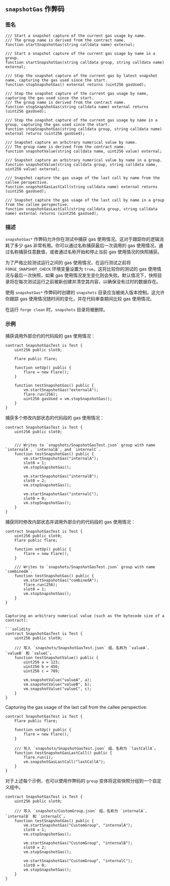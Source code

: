 ## `snapshotGas` 作弊码

### 签名

```solidity
/// Start a snapshot capture of the current gas usage by name.
/// The group name is derived from the contract name.
function startSnapshotGas(string calldata name) external;

/// Start a snapshot capture of the current gas usage by name in a group.
function startSnapshotGas(string calldata group, string calldata name) external;

/// Stop the snapshot capture of the current gas by latest snapshot name, capturing the gas used since the start.
function stopSnapshotGas() external returns (uint256 gasUsed);

/// Stop the snapshot capture of the current gas usage by name, capturing the gas used since the start.
/// The group name is derived from the contract name.
function stopSnapshotGas(string calldata name) external returns (uint256 gasUsed);

/// Stop the snapshot capture of the current gas usage by name in a group, capturing the gas used since the start.
function stopSnapshotGas(string calldata group, string calldata name) external returns (uint256 gasUsed);

/// Snapshot capture an arbitrary numerical value by name.
/// The group name is derived from the contract name.
function snapshotValue(string calldata name, uint256 value) external;

/// Snapshot capture an arbitrary numerical value by name in a group.
function snapshotValue(string calldata group, string calldata name, uint256 value) external;

/// Snapshot capture the gas usage of the last call by name from the callee perspective.
function snapshotGasLastCall(string calldata name) external returns (uint256 gasUsed);

/// Snapshot capture the gas usage of the last call by name in a group from the callee perspective.
function snapshotGasLastCall(string calldata group, string calldata name) external returns (uint256 gasUsed);
```

### 描述

`snapshotGas*` 作弊码允许你在测试中捕获 gas 使用情况。这对于跟踪你的逻辑消耗了多少 gas 非常有用。你可以通过名称捕获最后一次调用的 gas 使用情况，通过名称捕获任意数值，或者通过名称开始和停止当前 gas 使用情况的快照捕获。

为了严格比较测试运行之间的 gas 使用情况，在运行测试之前将 `FORGE_SNAPSHOT_CHECK` 环境变量设置为 `true`。这将比较你的测试的 gas 使用情况与最后一次快照，如果 gas 使用情况发生变化则会失败。默认情况下，快照目录将在每次测试运行之前被新创建并清空其内容，以确保没有过时的数据存在。

使用 `snapshotGas*` 作弊码时创建的 `snapshots` 目录应当被纳入版本控制。这允许你跟踪 gas 使用情况随时间的变化，并在代码审查期间比较 gas 使用情况。

在运行 `forge clean` 时，`snapshots` 目录将被删除。

### 示例

捕获调用外部合约的代码段的 gas 使用情况：

```solidity
contract SnapshotGasTest is Test {
    uint256 public slot0;

    Flare public flare;

    function setUp() public {
        flare = new Flare();
    }

    function testSnapshotGas() public {
        vm.startSnapshotGas("externalA");
        flare.run(256);
        uint256 gasUsed = vm.stopSnapshotGas();
    }
}
```

捕获多个修改内部状态的代码段的 gas 使用情况：

```solidity
contract SnapshotGasTest is Test {
    uint256 public slot0;


    /// Writes to `snapshots/SnapshotGasTest.json` group with name `internalA`, `internalB`, and `internalC`.
    function testSnapshotGas() public {
        vm.startSnapshotGas("internalA");
        slot0 = 1;
        vm.stopSnapshotGas();

        vm.startSnapshotGas("internalB");
        slot0 = 2;
        vm.stopSnapshotGas();

        vm.startSnapshotGas("internalC");
        slot0 = 0;
        vm.stopSnapshotGas();
    }
}
```

捕获同时修改内部状态并调用外部合约的代码段的 gas 使用情况：

```solidity
contract SnapshotGasTest is Test {
    uint256 public slot0;
    Flare public flare;

    function setUp() public {
        flare = new Flare();
    }

    /// Writes to `snapshots/SnapshotGasTest.json` group with name `combinedA`.
    function testSnapshotGas() public {
        vm.startSnapshotGas("combinedA");
        flare.run(256);
        slot0 = 1;
        vm.stopSnapshotGas();
    }
}
```

```solidity

Capturing an arbitrary numerical value (such as the bytecode size of a contract):

```solidity
contract SnapshotGasTest is Test {
    uint256 public slot0;

    /// 写入 `snapshots/SnapshotGasTest.json` 组，名称为 `valueA`、`valueB` 和 `valueC`。
    function testSnapshotValue() public {
        uint256 a = 123;
        uint256 b = 456;
        uint256 c = 789;

        vm.snapshotValue("valueA", a);
        vm.snapshotValue("valueB", b);
        vm.snapshotValue("valueC", c);
    }
}
```

Capturing the gas usage of the last call from the callee perspective:

```solidity
contract SnapshotGasTest is Test {
    Flare public flare;

    function setUp() public {
        flare = new Flare();
    }

    /// 写入 `snapshots/SnapshotGasTest.json` 组，名称为 `lastCallA`。
    function testSnapshotGasLastCall() public {
        flare.run(1);
        vm.snapshotGasLastCall("lastCallA");
    }
}
```

对于上述每个示例，也可以使用作弊码的 `group` 变体将这些快照分组到一个自定义组中。

```solidity
contract SnapshotGasTest is Test {
    uint256 public slot0;

    /// 写入 `snapshots/CustomGroup.json` 组，名称为 `internalA`、`internalB` 和 `internalC`。
    function testSnapshotGas() public {
        vm.startSnapshotGas("CustomGroup", "internalA");
        slot0 = 1;
        vm.stopSnapshotGas();

        vm.startSnapshotGas("CustomGroup", "internalB");
        slot0 = 2;
        vm.stopSnapshotGas();

        vm.startSnapshotGas("CustomGroup", "internalC");
        slot0 = 0;
        vm.stopSnapshotGas();
    }
}
```